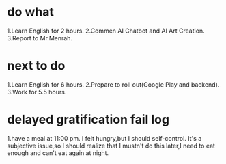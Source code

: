 # do what
1.Learn English for 2 hours.
2.Commen AI Chatbot and AI Art Creation.
3.Report to Mr.Menrah.
# next to do
1.Learn English for 6 hours.
2.Prepare to roll out(Google Play and backend).
3.Work for 5.5 hours.
# delayed gratification fail log
1.have a meal at 11:00 pm.
I felt hungry,but I should self-control.
It's a subjective issue,so I should realize that I mustn't do this later,I need to eat enough and can't eat again at night.